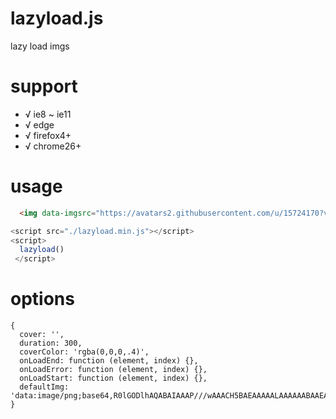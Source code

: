 # lazyload.js
lazy load imgs

# support
* √ ie8 ~ ie11
* √ edge
* √ firefox4+
* √ chrome26+

# usage
```html
  <img data-imgsrc="https://avatars2.githubusercontent.com/u/15724170?v=4&s=40">
```
```javascript
<script src="./lazyload.min.js"></script>
<script>
  lazyload()
 </script>
```

# options 
```
{
  cover: '',
  duration: 300,
  coverColor: 'rgba(0,0,0,.4)',
  onLoadEnd: function (element, index) {},
  onLoadError: function (element, index) {},
  onLoadStart: function (element, index) {},
  defaultImg: 'data:image/png;base64,R0lGODlhAQABAIAAAP///wAAACH5BAEAAAAALAAAAAABAAEAAAICRAEAOw=='
}
```
